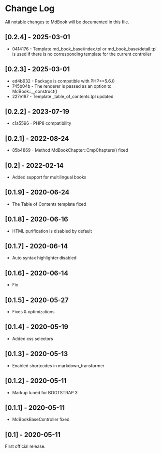 # Change Log
All notable changes to MdBook will be documented in this file.

## [0.2.4] - 2025-03-01

* 0414176 - Template md_book_base/index.tpl or md_book_base/detail.tpl is used if there is no corresponding template for the current controller

## [0.2.3] - 2025-03-01

* ed4b932 - Package is compatible with PHP>=5.6.0
* 745b04b - The renderer is passed as an option to MdBook::__construct()
* 227e197 - Template _table_of_contents.tpl updated

## [0.2.2] - 2023-07-19

* c1a5596 - PHP8 compatibility

## [0.2.1] - 2022-08-24

* 85b4869 - Method MdBookChapter::CmpChapters() fixed

## [0.2] - 2022-02-14

- Added support for multilingual books

## [0.1.9] - 2020-06-24

- The Table of Contents template fixed

## [0.1.8] - 2020-06-16

- HTML purification is disabled by default

## [0.1.7] - 2020-06-14

- Auto syntax highlighter disabled

## [0.1.6] - 2020-06-14

- Fix

## [0.1.5] - 2020-05-27

- Fixes & optimizations

## [0.1.4] - 2020-05-19

- Added css selectors

## [0.1.3] - 2020-05-13

- Enabled shortcodes in markdown_transformer

## [0.1.2] - 2020-05-11

- Markup tuned for BOOTSTRAP 3

## [0.1.1] - 2020-05-11

- MdBookBaseController fixed

## [0.1] - 2020-05-11

First official release.
